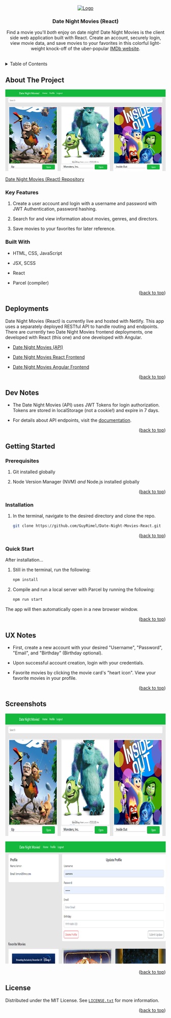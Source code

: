<!-- Markdown syntax here: https://www.markdownguide.org/basic-syntax/ -->
<a id="readme-top"></a>
<br />

<div align="center">
  <a href="https://guyrimel.github.io/Portfolio-Site/index.html">
    <img src="img/RLogoNoName.ico" alt="Logo" width="80" height="80">
  </a>

  <h3 align="center">Date Night Movies (React)</h3>

  <p align="center">
    Find a movie you'll <em>both</em> enjoy on date night! Date Night Movies is the client side web application built with React. Create an account, securely login, view movie data, and save movies to your favorites in this colorful light-weight knock-off of the uber-popular <a href="https://www.imdb.com/" target="_blank">IMDb website</a>.
  </p>
</div>
<br />

<!-- TABLE OF CONTENTS -->

<details>
  <summary>Table of Contents</summary>
  <ol>
    <li>
      <a href="#about-the-project">About The Project</a>
      <ul>
        <li><a href="#key-features">Key Features</a></li>
        <li><a href="#built-with">Built With</a></li>
        <li><a href="#deployments">Deployments</a></li>
        <li><a href="#dev-notes">Dev Notes</a></li>
      </ul>
    </li>
    <li>
      <a href="#getting-started">Getting Started</a>
      <ul>
        <li><a href="#prerequisites">Prerequisites</a></li>
        <li><a href="#installation">Installation</a></li>
        <li><a href="#quick-start">Quick Start</a></li>
        <li><a href="#ux-notes">UX Notes</a></li>
      </ul>
    </li>
    <li><a href="#license">License</a></li>
  </ol>
</details>

<!-- ABOUT THE PROJECT -->

## About The Project

<!-- SCREENSHOT -->

<img
  alt="Primary Screenshot"
  src="img/screenshots/screenshot00.png"
  style="height: 16rem; width: auto;"
/>

[Date Night Movies (React) Repository](https://github.com/GuyRimel/Date-Night-Movies-React)

<!-- KEY FEATURES -->

### Key Features

1. Create a user account and login with a username and password with JWT Authentication, password hashing.

2. Search for and view information about movies, genres, and directors.

3. Save movies to your favorites for later reference.

<!-- BUILT WITH -->

### Built With

- HTML, CSS, JavaScript

- JSX, SCSS

- React

- Parcel (compiler)

<p align="right">(<a href="#readme-top">back to top</a>)</p>

<!-- DEPLOYMENTS -->
## Deployments

Date Night Movies (React) is currently live and hosted with Netlify. This app uses a separately deployed RESTful API to handle routing and endpoints. There are currently two Date Night Movies frontend deployments, one developed with React (this one) and one developed with Angular.

- [Date Night Movies (API)](https://datenightmovies.herokuapp.com/)

- [Date Night Movies React Frontend](https://datenightmovies.netlify.app/)

- [Date Night Movies Angular Frontend](https://guyrimel.github.io/Date-Night-Movies-Angular/)

<p align="right">(<a href="#readme-top">back to top</a>)</p>

<!-- DEV NOTES -->

## Dev Notes

- The Date Night Movies (API) uses JWT Tokens for login authorization. Tokens are stored in localStorage (not a cookie!) and expire in 7 days.

- For details about API endpoints, visit the <a href="https://datenightmovies.herokuapp.com/documentation" target="_blank">documentation</a>.

<p align="right">(<a href="#readme-top">back to top</a>)</p>

<!-- GETTING STARTED -->

## Getting Started

<!-- PREREQUISITES -->

### Prerequisites

1. Git installed globally

2. Node Version Manager (NVM) *and* Node.js installed globally


<p align="right">(<a href="#readme-top">back to top</a>)</p>

<!-- INSTALLATION -->

### Installation

1. In the terminal, navigate to the desired directory and clone the repo.

   ```sh
   git clone https://github.com/GuyRimel/Date-Night-Movies-React.git
   ```

<p align="right">(<a href="#readme-top">back to top</a>)</p>

<!-- QUICK START -->

### Quick Start

After installation...

1. Still in the terminal, run the following:

   ```sh
   npm install
   ```

2. Compile and run a local server with Parcel by running the following:

   ```sh
   npm run start
   ```

The app will then automatically open in a new browser window.

<p align="right">(<a href="#readme-top">back to top</a>)</p>

<!-- UX NOTES -->

## UX Notes

- First, create a new account with your desired "Username", "Password", "Email", and "Birthday" (Birthday optional).

- Upon successful account creation, login with your credentials.

- Favorite movies by clicking the movie card's "heart icon". View your favorite movies in your profile.

<p align="right">(<a href="#readme-top">back to top</a>)</p>

<!-- SCREENSHOTS -->
## Screenshots

<img
  src="img/screenshots/screenshot00.png"
  alt="screenshot"
  style="height: 24rem; width: auto;"
/>

<img
  src="img/screenshots/screenshot01.png"
  alt="screenshot"
  style="height: 24rem; width: auto;"
/>

<p align="right">(<a href="#readme-top">back to top</a>)</p>

<!-- LICENSE -->
## License

Distributed under the MIT License. See <a href="LICENSE.txt" target="_blank">`LICENSE.txt`</a> for more information.

<p align="right">(<a href="#readme-top">back to top</a>)</p>
